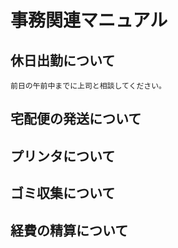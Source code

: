 #   事務関連マニュアル
## 休日出勤について
    前日の午前中までに上司と相談してください。
## 宅配便の発送について
## プリンタについて
## ゴミ収集について
## 経費の精算について